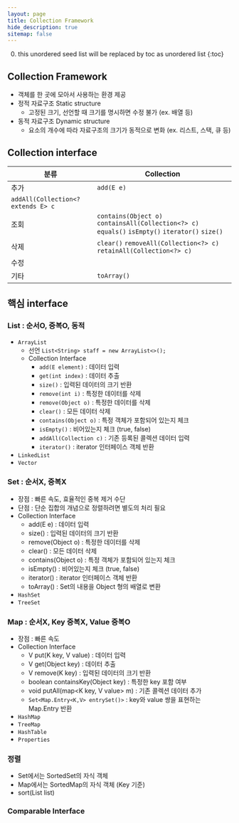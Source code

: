 ```yaml
---
layout: page
title: Collection Framework
hide_description: true
sitemap: false
---
```

0. this unordered seed list will be replaced by toc as unordered list
{:toc}

## Collection Framework
- 객체를 한 곳에 모아서 사용하는 환경 제공
- 정적 자료구조 Static structure
    - 고정된 크기, 선언할 때 크기를 명시하면 수정 불가 (ex. 배열 등)
- 동적 자료구조 Dynamic structure
    - 요소의 개수에 따라 자료구조의 크기가 동적으로 변화 (ex. 리스트, 스택, 큐 등)

## Collection interface

| 분류 | Collection |
| --- | --- |
| 추가 | `add(E e)` 
`addAll(Collection<? extends E> c` | 
| 조회 | `contains(Object o)` `containsAll(Collection<?> c)` `equals()` `isEmpty()` `iterator()` `size()` |
| 삭제 | `clear()` `removeAll(Collection<?> c)` `retainAll(Collection<?> c)` |
| 수정 |  |
| 기타 | `toArray()` |

## 핵심 interface
### List : 순서O, 중복O, 동적
- `ArrayList`
    - 선언 `List<String> staff = new ArrayList<>();`
    - Collection Interface
        - `add(E element)` : 데이터 입력
        - `get(int index)` : 데이터 추출
        - `size()` : 입력된 데이터의 크기 반환
        - `remove(int i)` : 특정한 데이터를 삭제
        - `remove(Object o)` : 특정한 데이터를 삭제
        - `clear()` : 모든 데이터 삭제
        - `contains(Object o)` : 특정 객체가 포함되어 있는지 체크
        - `isEmpty()` : 비어있는지 체크 (true, false)
        - `addAll(Collection c)` : 기존 등록된 콜렉션 데이터 입력
        - `iterator()` : iterator 인터페이스 객체 반환
- `LinkedList`
- `Vector`

### Set : 순서X, 중복X
- 장점 : 빠른 속도, 효율적인 중복 제거 수단
- 단점 : 단순 집합의 개념으로 정렬하려면 별도의 처리 필요
- Collection Interface
    - add(E e) : 데이터 입력
    - size() : 입력된 데이터의 크기 반환
    - remove(Object o) : 특정한 데이터를 삭제
    - clear() : 모든 데이터 삭제
    - contains(Object o) : 특정 객체가 포함되어 있는지 체크
    - isEmpty() : 비어있는지 체크 (true, false)
    - iterator() : iterator 인터페이스 객체 반환
    - toArray() : Set의 내용을 Object 형의 배열로 변환
- `HashSet`
- `TreeSet`

### Map : 순서X, Key 중복X, Value 중복O
- 장점 : 빠른 속도
- Collection Interface
    - V put(K key, V value) : 데이터 입력
    - V get(Object key) : 데이터 추출
    - V remove(K key) : 입력된 데이터의 크기 반환
    - boolean containsKey(Object key) : 특정한 key 포함 여부
    - void putAll(map<K key, V value> m) : 기존 콜렉션 데이터 추가
    - `Set<Map.Entry<K,V> entrySet()>` : key와 value 쌍을 표현하는 Map.Entry 반환
- `HashMap`
- `TreeMap`
- `HashTable`
- `Properties`

### 정렬

- Set에서는 SortedSet의 자식 객체
- Map에서는 SortedMap의 자식 객체 (Key 기준)
- sort(List<T> list)

### Comparable Interface

